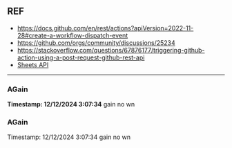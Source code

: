 ## REF
  - https://docs.github.com/en/rest/actions?apiVersion=2022-11-28#create-a-workflow-dispatch-event
  - https://github.com/orgs/community/discussions/25234
  - https://stackoverflow.com/questions/67876177/triggering-github-action-using-a-post-request-github-rest-api
  - [Sheets API](https://developers.google.com/sheets/api/quickstart/python)

---


### AGain 
**Timestamp: 12/12/2024 3:07:34**
gain no wn

### AGain 
Timestamp: 12/12/2024 3:07:34
gain no wn

